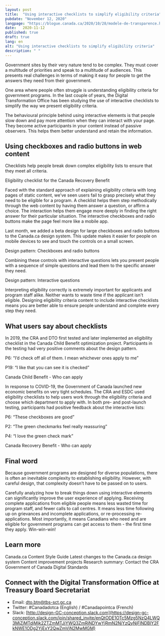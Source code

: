```yaml
---
layout: post
title:  "Using interactive checklists to simplify eligibility criteria"
pubdate: "November 12, 2020"
langpage: "https://blogue.canada.ca/2020/10/28/modele-de-transparence.html"
date:   2020-11-12
published: true
draft: true
lang: en
alt: "Using interactive checklists to simplify eligibility criteria"
description: " "
---
```

Government sites by their very nature tend to be complex. They must cover a multitude of priorities and speak to a multitude of audiences. This presents real challenges in terms of making it easy for people to get the answers they need from their government.

One area where people often struggle is understanding eligibility criteria for government programs. In the last couple of years, the Digital Transformation Office has been studying the use of interactive checklists to simplify the way we present eligibility criteria.

The behavioural principle behind using interactive elements is that people slow down and pay more attention when they can interact with your page. They become active participants in your content instead of passive observers. This helps them better understand and retain the information.

## Using checkboxes and radio buttons in web content

Checklists help people break down complex eligibility lists to ensure that they meet all criteria. 

Eligibility checklist for the Canada Recovery Benefit

Faced with the standard approach of explaining eligibility criteria with long pages of static content, we’ve seen users fail to grasp precisely what they need to be eligible for a program. A checklist helps them step methodically through the web content by having them answer a question, or affirm a choice. The interaction helps them engage more deeply in finding the right answer for their particular situation. The interactive checkboxes and radio buttons make the page feel more like a mobile app. 

Last month, we added a beta design for large checkboxes and radio buttons to the Canada.ca design system. This update makes it easier for people on mobile devices to see and touch the controls on a small screen.

Design pattern: Checkboxes and radio buttons

Combining these controls with interactive questions lets you present people with a sequence of simple questions and lead them to the specific answer they need.
 
Design pattern: Interactive questions

Interpreting eligibility correctly is extremely important for applicants and program staff alike. Neither wants to waste time if the applicant isn't eligible. Designing eligibility criteria content to include interactive checklists means you are better able to ensure people understand and complete every step they need.

## What users say about checklists 

In 2019, the CRA and DTO first tested and later implemented an eligibility checklist in the Canada Child Benefit optimization project. Participants in the testing had very positive comments about the design pattern.

P6: “I’d check off all of them. I mean whichever ones apply to me”

P19: “I like that you can see it is checked”

Canada Child Benefit - Who can apply

In response to COVID-19, the Government of Canada launched new economic benefits on very tight schedules. The CRA and ESDC used eligibility checklists to help users work through the eligibility criteria and choose which department to apply with.  In both pre- and post-launch testing, participants had positive feedback about the interactive lists: 

P6: “These checkboxes are good”

P2: “The green checkmarks feel really reassuring”

P4: “I love the green check mark”

Canada Recovery Benefit - Who can apply

## Final word

Because government programs are designed for diverse populations, there is often an inevitable complexity to establishing eligibility. However, with careful design, that complexity doesn’t have to be passed on to users. 

Carefully analyzing how to break things down using interactive elements can significantly improve the user experience of applying. Receiving complete applications from eligible people means less wasted time for program staff, and fewer calls to call centres. It means less time following up on grievances and incomplete applications, or re-processing re-applications. Most importantly, it means Canadians who need and are eligible for government programs can get access to them - the first time they apply. Win-win-win!

## Learn more

Canada.ca Content Style Guide
Latest changes to the Canada.ca design system
Content improvement projects
Research summary: Contact the CRA
Government of Canada Digital Standards

## Connect with the Digital Transformation Office at Treasury Board Secretariat

* Email: [dto.btn@tbs-sct.gc.ca](mailto:dto.btn@tbs-sct.gc.ca)
* Twitter: #Canadadotca (English) / #Canadapointca (French)
* Slack: [http://design-GC-conception.slack.com](https://design-gc-conception.slack.com/join/shared_invite/enQtODE1OTc5Mzg5NzQ4LWQ3MjZjMTdjMjk2ZTZmMTJjYWQ3ZmRiNDYwYjRmN2NjYzQyNjFlNDBlY2FkNWE1ODg2YjExY2QwZmVjN2MwMGM)
